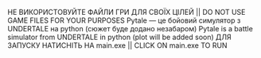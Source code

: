 НЕ ВИКОРИСТОВУЙТЕ ФАЙЛИ ГРИ ДЛЯ СВОЇХ ЦІЛЕЙ || DO NOT USE GAME FILES FOR YOUR PURPOSES
Pytale — це бойовий симулятор з UNDERTALE на python (сюжет буде додано незабаром)
Pytale is a battle simulator from UNDERTALE in python (plot will be added soon)
ДЛЯ ЗАПУСКУ НАТИСНІТЬ НА main.exe || CLICK ON main.exe TO RUN 
